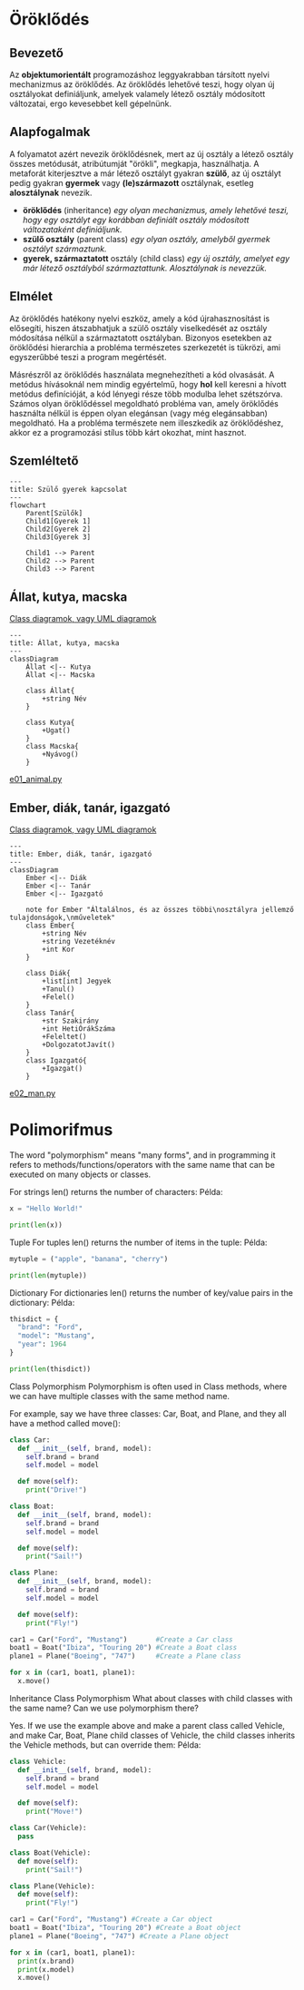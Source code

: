 # Öröklődés
## Bevezető
Az **objektumorientált** programozáshoz leggyakrabban társított nyelvi mechanizmus az öröklődés. Az öröklődés lehetővé teszi, hogy olyan új osztályokat definiáljunk, amelyek valamely létező osztály módosított változatai, ergo kevesebbet kell gépelnünk. 
## Alapfogalmak
A folyamatot azért nevezik öröklődésnek, mert az új osztály a létező osztály összes metódusát, atribútumját "örökli", megkapja, használhatja. A metaforát kiterjesztve a már létező osztályt gyakran **szülő**, az új osztályt pedig gyakran **gyermek** vagy **(le)származott** osztálynak, esetleg **alosztálynak** nevezik.
- **öröklődés** (inheritance) _egy olyan mechanizmus, amely lehetővé teszi, hogy egy osztályt egy korábban definiált osztály módosított változataként definiáljunk._
- **szülő osztály** (parent class) _egy olyan osztály, amelyből gyermek osztályt származtunk._
- **gyerek, származtatott** osztály (child class) _egy új osztály, amelyet egy már létező osztályból származtattunk. Alosztálynak is nevezzük._

## Elmélet

Az öröklődés hatékony nyelvi eszköz, amely a kód újrahasznosítást is elősegíti, hiszen átszabhatjuk a szülő osztály viselkedését az osztály módosítása nélkül a származtatott osztályban. Bizonyos esetekben az öröklődési hierarchia a probléma természetes szerkezetét is tükrözi, ami egyszerűbbé teszi a program megértését.

Másrészről az öröklődés használata megnehezítheti a kód olvasását. A metódus hívásoknál nem mindig egyértelmű, hogy **hol** kell keresni a hívott metódus definícióját, a kód lényegi része több modulba lehet szétszórva. Számos olyan öröklődéssel megoldható probléma van, amely öröklődés használta nélkül is éppen olyan elegánsan (vagy még elegánsabban) megoldható. Ha a probléma természete nem illeszkedik az öröklődéshez, akkor ez a programozási stílus több kárt okozhat, mint hasznot.

## Szemléltető

```mermaid
---
title: Szülő gyerek kapcsolat
---
flowchart 
	Parent[Szülők]
    Child1[Gyerek 1]
    Child2[Gyerek 2]
    Child3[Gyerek 3]

    Child1 --> Parent
    Child2 --> Parent
    Child3 --> Parent
```
## Állat, kutya, macska
[Class diagramok, vagy UML diagramok](https://mermaid.js.org/syntax/classDiagram.html)
```mermaid
---
title: Állat, kutya, macska
---
classDiagram
    Állat <|-- Kutya
    Állat <|-- Macska
   
    class Állat{
        +string Név
    }

    class Kutya{
        +Ugat()
    }
    class Macska{
        +Nyávog()
    }
```
[e01_animal.py](https://github.com/SpsKnSK/api/blob/main/Exercies/14_inheritance_polymorphism/e01_animal.py)
## Ember, diák, tanár, igazgató
[Class diagramok, vagy UML diagramok](https://mermaid.js.org/syntax/classDiagram.html)
```mermaid
---
title: Ember, diák, tanár, igazgató
---
classDiagram
    Ember <|-- Diák
    Ember <|-- Tanár
    Ember <|-- Igazgató
   
    note for Ember "Általálnos, és az összes többi\nosztályra jellemző tulajdonságok,\nműveletek"
    class Ember{
        +string Név
        +string Vezetéknév
        +int Kor
    }

    class Diák{
        +list[int] Jegyek
        +Tanul()
        +Felel()
    }
    class Tanár{
        +str Szakirány
        +int HetiÓrákSzáma
        +Feleltet()
        +DolgozatotJavít()
    }
    class Igazgató{
        +Igazgat()
    }
```

[e02_man.py](https://github.com/SpsKnSK/api/blob/main/Exercies/14_inheritance_polymorphism/e02_man.py)  

# Polimorifmus

The word "polymorphism" means "many forms", and in programming it refers to methods/functions/operators with the same name that can be executed on many objects or classes.

For strings len() returns the number of characters:
Példa:
```py
x = "Hello World!"

print(len(x))
```

Tuple
For tuples len() returns the number of items in the tuple:
Példa:
```py
mytuple = ("apple", "banana", "cherry")

print(len(mytuple))
```

Dictionary
For dictionaries len() returns the number of key/value pairs in the dictionary:
Példa:
```py
thisdict = {
  "brand": "Ford",
  "model": "Mustang",
  "year": 1964
}

print(len(thisdict))
```
Class Polymorphism
Polymorphism is often used in Class methods, where we can have multiple classes with the same method name.

For example, say we have three classes: Car, Boat, and Plane, and they all have a method called move():

```py
class Car:
  def __init__(self, brand, model):
    self.brand = brand
    self.model = model

  def move(self):
    print("Drive!")

class Boat:
  def __init__(self, brand, model):
    self.brand = brand
    self.model = model

  def move(self):
    print("Sail!")

class Plane:
  def __init__(self, brand, model):
    self.brand = brand
    self.model = model

  def move(self):
    print("Fly!")

car1 = Car("Ford", "Mustang")       #Create a Car class
boat1 = Boat("Ibiza", "Touring 20") #Create a Boat class
plane1 = Plane("Boeing", "747")     #Create a Plane class

for x in (car1, boat1, plane1):
  x.move()
```
Inheritance Class Polymorphism
What about classes with child classes with the same name? Can we use polymorphism there?

Yes. If we use the example above and make a parent class called Vehicle, and make Car, Boat, Plane child classes of Vehicle, the child classes inherits the Vehicle methods, but can override them:
Példa:
```py
class Vehicle:
  def __init__(self, brand, model):
    self.brand = brand
    self.model = model

  def move(self):
    print("Move!")

class Car(Vehicle):
  pass

class Boat(Vehicle):
  def move(self):
    print("Sail!")

class Plane(Vehicle):
  def move(self):
    print("Fly!")

car1 = Car("Ford", "Mustang") #Create a Car object
boat1 = Boat("Ibiza", "Touring 20") #Create a Boat object
plane1 = Plane("Boeing", "747") #Create a Plane object

for x in (car1, boat1, plane1):
  print(x.brand)
  print(x.model)
  x.move()
```